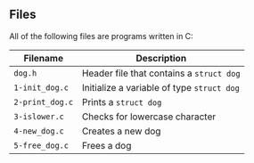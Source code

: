 ## Files
All of the following files are programs written in C:

| Filename | Description |
| -------- | ----------- |
| `dog.h` | Header file that contains a `struct dog` |
| `1-init_dog.c` | Initialize a variable of type `struct dog` |
| `2-print_dog.c` | Prints a `struct dog` |
| `3-islower.c` | Checks for lowercase character |
| `4-new_dog.c` | Creates a new dog |
| `5-free_dog.c` | Frees a dog |
